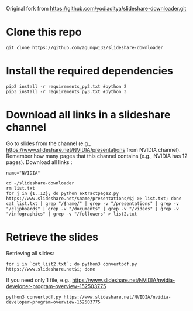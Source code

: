 Original fork from https://github.com/yodiaditya/slideshare-downloader.git

# Clone this repo
```
git clone https://github.com/agungw132/slideshare-downloader
```
# Install the required dependencies
```
pip2 install -r requirements_py2.txt #python 2
pip3 install -r requirements_py3.txt #python 3
```
# Download all links in a slideshare channel
Go to slides from the channel (e.g., https://www.slideshare.net/NVIDIA/presentations from NVIDIA channel).
Remember how many pages that this channel contains (e.g., NVIDIA has 12 pages).
Download all links :
```
name="NVIDIA"

cd ~/slideshare-downloader
rm list.txt
for j in {1..12}; do python extractpage2.py https://www.slideshare.net/$name/presentations/$j >> list.txt; done
cat list.txt | grep "/$name/" | grep -v "/presentations" | grep -v "/clipboards" | grep -v "/documents" | grep -v "/videos" | grep -v "/infographics" | grep -v "/followers" > list2.txt
```
# Retrieve the slides
Retrieving all slides:
```
for i in `cat list2.txt`; do python3 convertpdf.py https://www.slideshare.net$i; done
```
If you need only 1 file, e.g., https://www.slideshare.net/NVIDIA/nvidia-developer-program-overview-152503775
```
python3 convertpdf.py https://www.slideshare.net/NVIDIA/nvidia-developer-program-overview-152503775
```
